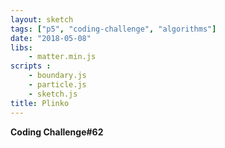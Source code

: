 ```yaml
---
layout: sketch
tags: ["p5", "coding-challenge", "algorithms"]
date: "2018-05-08"
libs: 
    - matter.min.js
scripts : 
    - boundary.js
    - particle.js
    - sketch.js
title: Plinko
---
```


**Coding Challenge#62**

